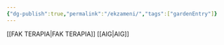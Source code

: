 ```yaml
---
{"dg-publish":true,"permalink":"/ekzameni/","tags":["gardenEntry"]}
---
```


[[FAK TERAPIA\|FAK TERAPIA]]
[[AIG\|AIG]]

